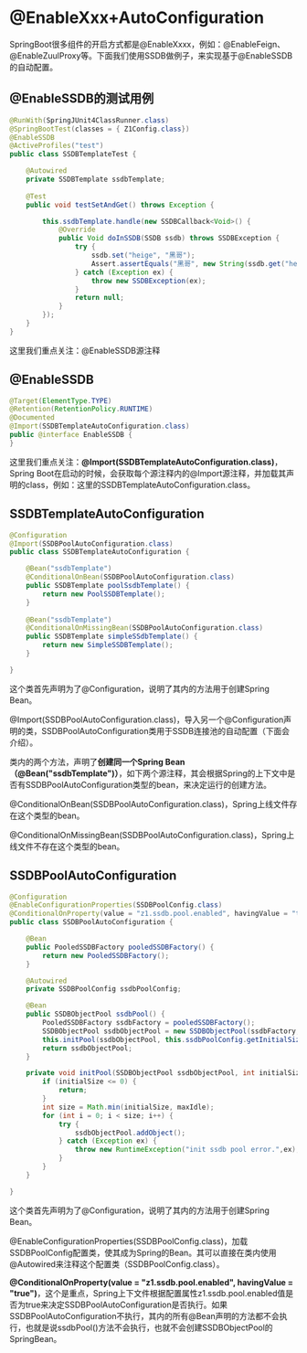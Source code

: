 # @EnableXxx+AutoConfiguration

SpringBoot很多组件的开启方式都是@EnableXxxx，例如：@EnableFeign、@EnableZuulProxy等。下面我们使用SSDB做例子，来实现基于@EnableSSDB的自动配置。

## @EnableSSDB的测试用例

```java
@RunWith(SpringJUnit4ClassRunner.class)
@SpringBootTest(classes = { Z1Config.class})
@EnableSSDB
@ActiveProfiles("test")
public class SSDBTemplateTest {

	@Autowired
	private SSDBTemplate ssdbTemplate;
	
	@Test
	public void testSetAndGet() throws Exception {

		this.ssdbTemplate.handle(new SSDBCallback<Void>() {
			@Override
			public Void doInSSDB(SSDB ssdb) throws SSDBException {
				try {
					ssdb.set("heige", "黑哥");
					Assert.assertEquals("黑哥", new String(ssdb.get("heige")));
				} catch (Exception ex) {
					throw new SSDBException(ex);
				}
				return null;
			}
		});
	}
}

```

这里我们重点关注：@EnableSSDB源注释

## @EnableSSDB

```java
@Target(ElementType.TYPE)
@Retention(RetentionPolicy.RUNTIME)
@Documented
@Import(SSDBTemplateAutoConfiguration.class)
public @interface EnableSSDB {
}
```

这里我们重点关注：**@Import(SSDBTemplateAutoConfiguration.class)**，Spring Boot在启动的时候，会获取每个源注释内的@Import源注释，并加载其声明的class，例如：这里的SSDBTemplateAutoConfiguration.class。

## SSDBTemplateAutoConfiguration

```java
@Configuration
@Import(SSDBPoolAutoConfiguration.class)
public class SSDBTemplateAutoConfiguration {

	@Bean("ssdbTemplate")
	@ConditionalOnBean(SSDBPoolAutoConfiguration.class)
	public SSDBTemplate poolSsdbTemplate() {
		return new PoolSSDBTemplate();
	}
	
	@Bean("ssdbTemplate")
	@ConditionalOnMissingBean(SSDBPoolAutoConfiguration.class)
	public SSDBTemplate simpleSSdbTemplate() {
		return new SimpleSSDBTemplate();
	}

}
```

这个类首先声明为了@Configuration，说明了其内的方法用于创建Spring Bean。

@Import(SSDBPoolAutoConfiguration.class)，导入另一个@Configuration声明的类，SSDBPoolAutoConfiguration类用于SSDB连接池的自动配置（下面会介绍）。

类内的两个方法，声明了**创建同一个Spring Bean（@Bean("ssdbTemplate")）**，如下两个源注释，其会根据Spring的上下文中是否有SSDBPoolAutoConfiguration类型的bean，来决定运行的创建方法。

@ConditionalOnBean(SSDBPoolAutoConfiguration.class)，Spring上线文件存在这个类型的bean。

@ConditionalOnMissingBean(SSDBPoolAutoConfiguration.class)，Spring上线文件不存在这个类型的bean。

## SSDBPoolAutoConfiguration

```java
@Configuration
@EnableConfigurationProperties(SSDBPoolConfig.class)
@ConditionalOnProperty(value = "z1.ssdb.pool.enabled", havingValue = "true")
public class SSDBPoolAutoConfiguration {

	@Bean
	public PooledSSDBFactory pooledSSDBFactory() {
		return new PooledSSDBFactory();
	}

	@Autowired
	private SSDBPoolConfig ssdbPoolConfig;

	@Bean
	public SSDBObjectPool ssdbPool() {
		PooledSSDBFactory ssdbFactory = pooledSSDBFactory();
		SSDBObjectPool ssdbObjectPool = new SSDBObjectPool(ssdbFactory, this.ssdbPoolConfig);
		this.initPool(ssdbObjectPool, this.ssdbPoolConfig.getInitialSize(), this.ssdbPoolConfig.getMaxIdle());
		return ssdbObjectPool;
	}

	private void initPool(SSDBObjectPool ssdbObjectPool, int initialSize, int maxIdle) {
		if (initialSize <= 0) {
			return;
		}
		int size = Math.min(initialSize, maxIdle);
		for (int i = 0; i < size; i++) {
			try {
				ssdbObjectPool.addObject();
			} catch (Exception ex) {
				throw new RuntimeException("init ssdb pool error.",ex);
			}
		}
	}

}
```

这个类首先声明为了@Configuration，说明了其内的方法用于创建Spring Bean。

@EnableConfigurationProperties(SSDBPoolConfig.class)，加载SSDBPoolConfig配置类，使其成为Spring的Bean。其可以直接在类内使用@Autowired来注释这个配置类（SSDBPoolConfig.class）。

**@ConditionalOnProperty(value = "z1.ssdb.pool.enabled", havingValue = "true")**，这个是重点，Spring上下文件根据配置属性z1.ssdb.pool.enabled值是否为true来决定SSDBPoolAutoConfiguration是否执行。如果SSDBPoolAutoConfiguration不执行，其内的所有@Bean声明的方法都不会执行，也就是说ssdbPool()方法不会执行，也就不会创建SSDBObjectPool的SpringBean。





